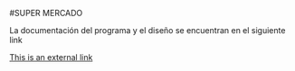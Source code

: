 #SUPER MERCADO

La documentación del programa y el diseño se encuentran en el siguiente link

[This is an external link]()